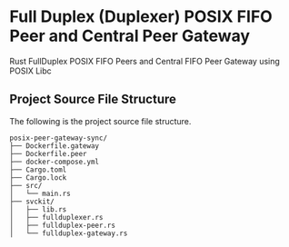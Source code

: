 # Full Duplex (Duplexer) POSIX FIFO Peer and Central Peer Gateway
Rust FullDuplex POSIX FIFO Peers and Central FIFO Peer Gateway using POSIX Libc


## Project Source File Structure
The following is the project source file structure.

```shell
posix-peer-gateway-sync/
├── Dockerfile.gateway
├── Dockerfile.peer
├── docker-compose.yml
├── Cargo.toml
├── Cargo.lock
├── src/
│   └── main.rs
├── svckit/
│   ├── lib.rs
│   ├── fullduplexer.rs
│   ├── fullduplex-peer.rs
│   └── fullduplex-gateway.rs
```
